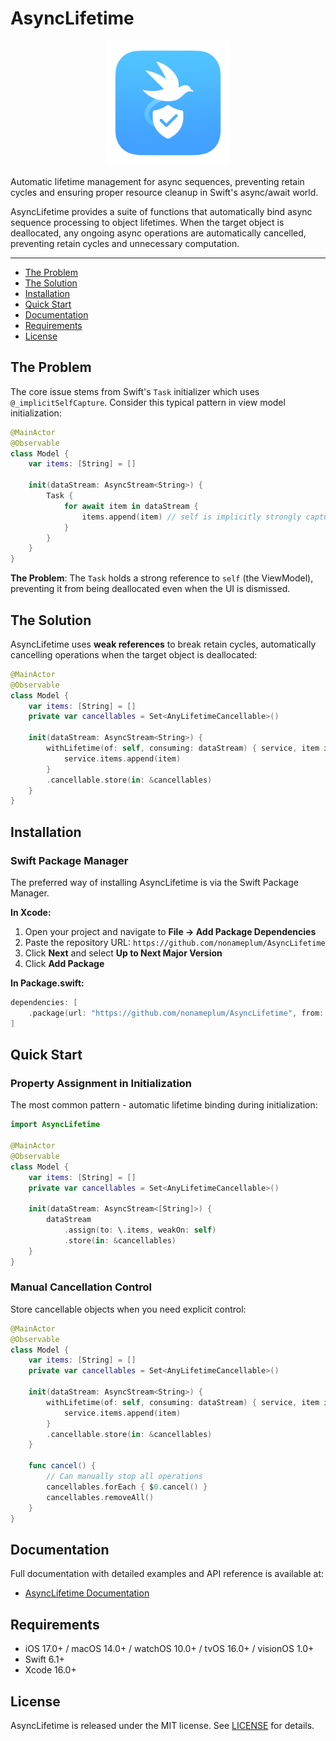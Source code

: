 # AsyncLifetime

<p align="center">
  <img src="resources/AsyncLifetime-logo.png" alt="AsyncLifetime Logo" width="200"/>
</p>

Automatic lifetime management for async sequences, preventing retain cycles and ensuring proper resource cleanup in Swift's async/await world.

AsyncLifetime provides a suite of functions that automatically bind async sequence processing to object lifetimes. When the target object is deallocated, any ongoing async operations are automatically cancelled, preventing retain cycles and unnecessary computation.

---

- [The Problem](#the-problem)
- [The Solution](#the-solution)  
- [Installation](#installation)
- [Quick Start](#quick-start)
- [Documentation](#documentation)
- [Requirements](#requirements)
- [License](#license)

## The Problem

The core issue stems from Swift's `Task` initializer which uses `@_implicitSelfCapture`. Consider this typical pattern in view model initialization:

```swift
@MainActor
@Observable
class Model {
    var items: [String] = []
    
    init(dataStream: AsyncStream<String>) {
        Task {
            for await item in dataStream {
                items.append(item) // self is implicitly strongly captured by Task
            }
        }
    }
}
```

**The Problem**: The `Task` holds a strong reference to `self` (the ViewModel), preventing it from being deallocated even when the UI is dismissed.

## The Solution

AsyncLifetime uses **weak references** to break retain cycles, automatically cancelling operations when the target object is deallocated:

```swift
@MainActor
@Observable
class Model {
    var items: [String] = []
    private var cancellables = Set<AnyLifetimeCancellable>()

    init(dataStream: AsyncStream<String>) {
        withLifetime(of: self, consuming: dataStream) { service, item in
            service.items.append(item)
        }
        .cancellable.store(in: &cancellables)
    }
}
```

## Installation

### Swift Package Manager

The preferred way of installing AsyncLifetime is via the Swift Package Manager.

**In Xcode:**
1. Open your project and navigate to **File → Add Package Dependencies**
2. Paste the repository URL: `https://github.com/nonameplum/AsyncLifetime`
3. Click **Next** and select **Up to Next Major Version**
4. Click **Add Package**

**In Package.swift:**
```swift
dependencies: [
    .package(url: "https://github.com/nonameplum/AsyncLifetime", from: "1.0.0")
]
```

## Quick Start

### Property Assignment in Initialization

The most common pattern - automatic lifetime binding during initialization:

```swift
import AsyncLifetime

@MainActor
@Observable
class Model {
    var items: [String] = []
    private var cancellables = Set<AnyLifetimeCancellable>()

    init(dataStream: AsyncStream<[String]>) {
        dataStream
            .assign(to: \.items, weakOn: self)
            .store(in: &cancellables)
    }
}
```

### Manual Cancellation Control

Store cancellable objects when you need explicit control:

```swift
@MainActor
@Observable
class Model {
    var items: [String] = []
    private var cancellables = Set<AnyLifetimeCancellable>()

    init(dataStream: AsyncStream<String>) {
        withLifetime(of: self, consuming: dataStream) { service, item in
            service.items.append(item)
        }
        .cancellable.store(in: &cancellables)
    }
    
    func cancel() {
        // Can manually stop all operations
        cancellables.forEach { $0.cancel() }
        cancellables.removeAll()
    }
}
```

## Documentation

Full documentation with detailed examples and API reference is available at:

- [AsyncLifetime Documentation](https://nonameplum.github.io/AsyncLifetime/main/documentation/asynclifetime/)

## Requirements

- iOS 17.0+ / macOS 14.0+ / watchOS 10.0+ / tvOS 16.0+ / visionOS 1.0+
- Swift 6.1+
- Xcode 16.0+

## License

AsyncLifetime is released under the MIT license. See [LICENSE](LICENSE) for details.
